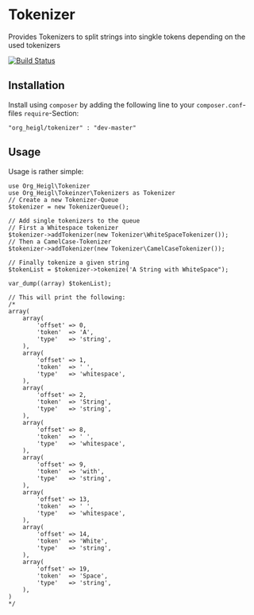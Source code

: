 # Tokenizer

Provides Tokenizers to split strings into singkle tokens depending on the used
tokenizers

[![Build Status](https://travis-ci.org/heiglandreas/Tokenizer.png)](https://travis-ci.org/heiglandreas/Tokenizer)

## Installation

Install using ```composer``` by adding the following line to your
```composer.conf```-files ```require```-Section:

    "org_heigl/tokenizer" : "dev-master"

## Usage

Usage is rather simple:

    use Org_Heigl\Tokenizer
    use Org_Heigl\Tokeinzer\Tokenizers as Tokenizer
    // Create a new Tokenizer-Queue
    $tokenizer = new TokenizerQueue();

    // Add single tokenizers to the queue
    // First a Whitespace tokenizer
    $tokenizer->addTokenizer(new Tokenizer\WhiteSpaceTokenizer());
    // Then a CamelCase-Tokenizer
    $tokenizer->addTokenizer(new Tokenizer\CamelCaseTokenizer());

    // Finally tokenize a given string
    $tokenList = $tokenizer->tokenize('A String with WhiteSpace");

    var_dump((array) $tokenList);

    // This will print the following:
    /*
    array(
        array(
            'offset' => 0,
            'token'  => 'A',
            'type'   => 'string',
        ),
        array(
            'offset' => 1,
            'token'  => ' ',
            'type'   => 'whitespace',
        ),
        array(
            'offset' => 2,
            'token'  => 'String',
            'type'   => 'string',
        ),
        array(
            'offset' => 8,
            'token'  => ' ',
            'type'   => 'whitespace',
        ),
        array(
            'offset' => 9,
            'token'  => 'with',
            'type'   => 'string',
        ),
        array(
            'offset' => 13,
            'token'  => ' ',
            'type'   => 'whitespace',
        ),
        array(
            'offset' => 14,
            'token'  => 'White',
            'type'   => 'string',
        ),
        array(
            'offset' => 19,
            'token'  => 'Space',
            'type'   => 'string',
        ),
    )
    */


